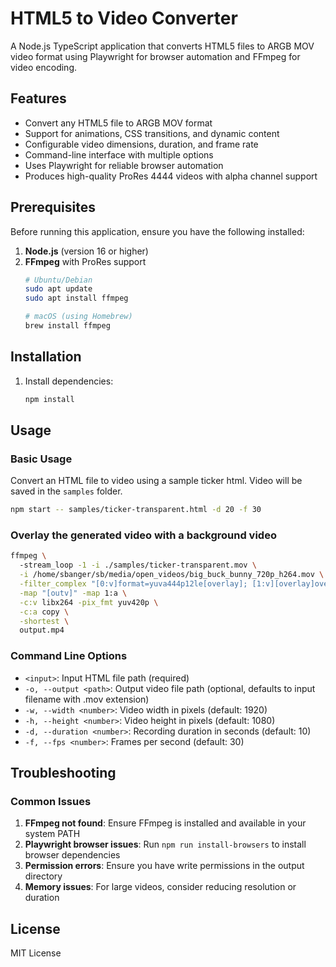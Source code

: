 
# HTML5 to Video Converter

A Node.js TypeScript application that converts HTML5 files to ARGB MOV video format using Playwright for browser automation and FFmpeg for video encoding.

## Features

- Convert any HTML5 file to ARGB MOV format
- Support for animations, CSS transitions, and dynamic content
- Configurable video dimensions, duration, and frame rate
- Command-line interface with multiple options
- Uses Playwright for reliable browser automation
- Produces high-quality ProRes 4444 videos with alpha channel support

## Prerequisites

Before running this application, ensure you have the following installed:

1. **Node.js** (version 16 or higher)
2. **FFmpeg** with ProRes support
   ```bash
   # Ubuntu/Debian
   sudo apt update
   sudo apt install ffmpeg
   
   # macOS (using Homebrew)
   brew install ffmpeg
   ```

## Installation

1. Install dependencies:
   ```bash
   npm install
   ```

## Usage

### Basic Usage

Convert an HTML file to video using a sample ticker html. Video will be saved in 
the `samples` folder.
```bash
npm start -- samples/ticker-transparent.html -d 20 -f 30
```

### Overlay the generated video with a background video 


```bash
ffmpeg \         
  -stream_loop -1 -i ./samples/ticker-transparent.mov \
  -i /home/sbanger/sb/media/open_videos/big_buck_bunny_720p_h264.mov \
  -filter_complex "[0:v]format=yuva444p12le[overlay]; [1:v][overlay]overlay=format=auto:shortest=1[outv]" \
  -map "[outv]" -map 1:a \
  -c:v libx264 -pix_fmt yuv420p \
  -c:a copy \
  -shortest \
  output.mp4
```


### Command Line Options

- `<input>`: Input HTML file path (required)
- `-o, --output <path>`: Output video file path (optional, defaults to input filename with .mov extension)
- `-w, --width <number>`: Video width in pixels (default: 1920)
- `-h, --height <number>`: Video height in pixels (default: 1080)  
- `-d, --duration <number>`: Recording duration in seconds (default: 10)
- `-f, --fps <number>`: Frames per second (default: 30)

## Troubleshooting

### Common Issues

1. **FFmpeg not found**: Ensure FFmpeg is installed and available in your system PATH
2. **Playwright browser issues**: Run `npm run install-browsers` to install browser dependencies
3. **Permission errors**: Ensure you have write permissions in the output directory
4. **Memory issues**: For large videos, consider reducing resolution or duration

## License

MIT License 